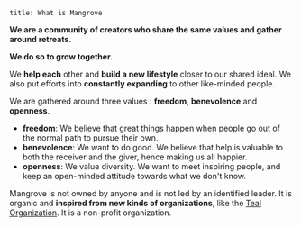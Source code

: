 ```
title: What is Mangrove
```

**We are a community of creators who share the same values and gather around retreats.**

**We do so to grow together.**

We **help each** other and **build a new lifestyle** closer to our shared ideal. We also put efforts into **constantly expanding** to other like-minded people.

We are gathered around three values : **freedom**, **benevolence** and **openness**.

- **freedom**: We believe that great things happen when people go out of the normal path to pursue their own.
- **benevolence**: We want to do good. We believe that help is valuable to both the receiver and the giver, hence making us all happier.
- **openness**: We value diversity. We want to meet inspiring people, and keep an open-minded attitude towards what we don't know.

Mangrove is not owned by anyone and is not led by an identified leader. It is organic and **inspired from new kinds of organizations**, like the [Teal Organization](http://www.reinventingorganizationswiki.com/Teal_Organizations). It is a non-profit organization.

